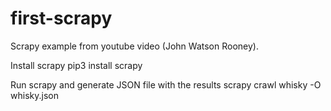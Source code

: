 # first-scrapy
Scrapy example from youtube video (John Watson Rooney).

Install scrapy
pip3 install scrapy

Run scrapy and generate JSON file with the results
scrapy crawl whisky -O whisky.json
